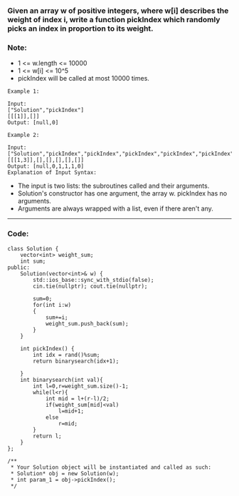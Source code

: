 ### Given an array w of positive integers, where w[i] describes the weight of index i, write a function pickIndex which randomly picks an index in proportion to its weight.

### Note:

- 1 <= w.length <= 10000
- 1 <= w[i] <= 10^5
- pickIndex will be called at most 10000 times.
```
Example 1:

Input: 
["Solution","pickIndex"]
[[[1]],[]]
Output: [null,0]
```
```
Example 2:

Input: 
["Solution","pickIndex","pickIndex","pickIndex","pickIndex","pickIndex"]
[[[1,3]],[],[],[],[],[]]
Output: [null,0,1,1,1,0]
Explanation of Input Syntax:
```
- The input is two lists: the subroutines called and their arguments. 
- Solution's constructor has one argument, the array w. pickIndex has no arguments. 
- Arguments are always wrapped with a list, even if there aren't any.

---

### Code:

```
class Solution {
    vector<int> weight_sum;
    int sum;
public:
    Solution(vector<int>& w) {
        std::ios_base::sync_with_stdio(false); 
        cin.tie(nullptr); cout.tie(nullptr);
        
        sum=0;
        for(int i:w)
        {
            sum+=i;
            weight_sum.push_back(sum);
        }
    }
    
    int pickIndex() {
        int idx = rand()%sum;
        return binarysearch(idx+1);
        
    }
    int binarysearch(int val){
        int l=0,r=weight_sum.size()-1;
        while(l<r){
            int mid = l+(r-l)/2;
            if(weight_sum[mid]<val)
                l=mid+1;
            else
                r=mid;
        }
        return l;
    }
};

/**
 * Your Solution object will be instantiated and called as such:
 * Solution* obj = new Solution(w);
 * int param_1 = obj->pickIndex();
 */
```

